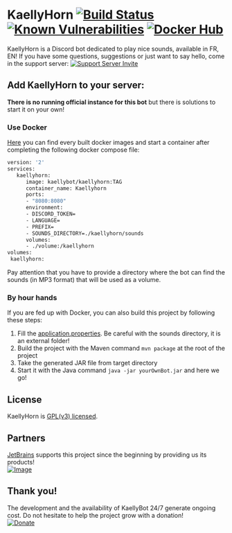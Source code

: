 # KaellyHorn [![Build Status](https://api.travis-ci.com/KaellyBot/KaellyHorn.svg)](https://travis-ci.com/KaellyBot/KaellyHorn) [![Known Vulnerabilities](https://snyk.io/test/github/kaellybot/kaellyhorn/badge.svg?targetFile=pom.xml)](https://snyk.io/test/github/kaellybot/kaellyhorn?targetFile=pom.xml) [![Docker Hub](https://img.shields.io/docker/v/kaellybot/kaellyhorn.svg)](https://hub.docker.com/repository/docker/kaellybot/kaellyhorn)  

KaellyHorn is a Discord bot dedicated to play nice sounds, available in FR, EN! If you have some questions, suggestions or just want to say hello, come in the support server: [![Support Server Invite](https://img.shields.io/badge/Join-KaellyBOT%20Support-7289DA.svg?style=flat)](https://discord.gg/CyJCFDk)

## Add KaellyHorn to your server:
**There is no running official instance for this bot** but there is solutions to start it on your own!

### Use Docker
[Here](https://hub.docker.com/repository/docker/kaellybot/kaellyhorn) you can find every built docker images and start a container after completing the following docker compose file:
```dockerfile
version: '2'
services:
   kaellyhorn:
      image: kaellybot/kaellyhorn:TAG
      container_name: Kaellyhorn
      ports:
      - "8080:8080"
      environment:
      - DISCORD_TOKEN=
      - LANGUAGE=
      - PREFIX=
      - SOUNDS_DIRECTORY=./kaellyhorn/sounds
      volumes:
      - ./volume:/kaellyhorn
volumes:
 kaellyhorn:
```
Pay attention that you have to provide a directory where the bot can find the sounds (in MP3 format) that will be used as a volume.

### By hour hands
If you are fed up with Docker, you can also build this project by following these steps:
1. Fill the [application.properties](./src/main/resources/application.properties). Be careful with the sounds directory, it is an external folder!
2. Build the project with the Maven command `mvn package` at the root of the project
3. Take the generated JAR file from target directory
4. Start it with the Java command `java -jar yourOwnBot.jar` and here we go!

## License  

KaellyHorn is [GPL(v3) licensed](./LICENSE).

## Partners  
[JetBrains](https://www.jetbrains.com/?from=KaellyBot) supports this project since the beginning by providing us its products!  
[![Image](https://upload.wikimedia.org/wikipedia/commons/thumb/1/1a/JetBrains_Logo_2016.svg/100px-JetBrains_Logo_2016.svg.png)](https://www.jetbrains.com/?from=KaellyBot)  


## Thank you!  

The development and the availability of KaellyBot 24/7 generate ongoing cost. Do not hesitate to help the project grow with a donation!   
[![Donate](https://www.paypalobjects.com/en_US/FR/i/btn/btn_donateCC_LG.gif)](https://www.paypal.me/kaysoro)
